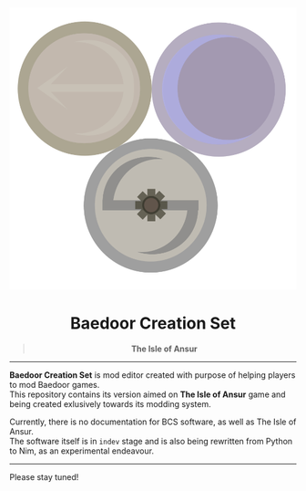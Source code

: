 ![](bcs/assets/graphical/bcsx.png)

<center>

# Baedoor Creation Set
> **The Isle of Ansur**

</center>

---

**Baedoor Creation Set** is mod editor created with purpose of helping players to mod
Baedoor games.  
This repository contains its version aimed on **The Isle of Ansur** game and being
created exlusively towards its modding system.

Currently, there is no documentation for BCS software, as well as The Isle of Ansur.  
The software itself is in `indev` stage and is also being rewritten from Python to Nim,
as an experimental endeavour.

---
Please stay tuned!